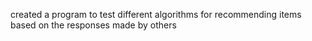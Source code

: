  created a program to test different algorithms for recommending items based on the responses made by others
